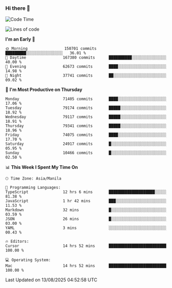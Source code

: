 ### Hi there 👋

<!--START_SECTION:waka-->
![Code Time](http://img.shields.io/badge/Code%20Time-6%2C178%20hrs%2034%20mins-blue)

![Lines of code](https://img.shields.io/badge/From%20Hello%20World%20I%27ve%20Written-143.6%20million%20lines%20of%20code-blue)

**I'm an Early 🐤** 

```text
🌞 Morning                150701 commits      █████████░░░░░░░░░░░░░░░░   36.01 % 
🌆 Daytime                167380 commits      ██████████░░░░░░░░░░░░░░░   40.00 % 
🌃 Evening                62673 commits       ████░░░░░░░░░░░░░░░░░░░░░   14.98 % 
🌙 Night                  37741 commits       ██░░░░░░░░░░░░░░░░░░░░░░░   09.02 % 
```
📅 **I'm Most Productive on Thursday** 

```text
Monday                   71405 commits       ████░░░░░░░░░░░░░░░░░░░░░   17.06 % 
Tuesday                  79174 commits       █████░░░░░░░░░░░░░░░░░░░░   18.92 % 
Wednesday                79117 commits       █████░░░░░░░░░░░░░░░░░░░░   18.91 % 
Thursday                 79341 commits       █████░░░░░░░░░░░░░░░░░░░░   18.96 % 
Friday                   74075 commits       ████░░░░░░░░░░░░░░░░░░░░░   17.70 % 
Saturday                 24917 commits       █░░░░░░░░░░░░░░░░░░░░░░░░   05.95 % 
Sunday                   10466 commits       █░░░░░░░░░░░░░░░░░░░░░░░░   02.50 % 
```


📊 **This Week I Spent My Time On** 

```text
🕑︎ Time Zone: Asia/Manila

💬 Programming Languages: 
TypeScript               12 hrs 6 mins       ████████████████████░░░░░   81.38 % 
JavaScript               1 hr 42 mins        ███░░░░░░░░░░░░░░░░░░░░░░   11.53 % 
Markdown                 32 mins             █░░░░░░░░░░░░░░░░░░░░░░░░   03.59 % 
JSON                     26 mins             █░░░░░░░░░░░░░░░░░░░░░░░░   03.00 % 
YAML                     3 mins              ░░░░░░░░░░░░░░░░░░░░░░░░░   00.43 % 

🔥 Editors: 
Cursor                   14 hrs 52 mins      █████████████████████████   100.00 % 

💻 Operating System: 
Mac                      14 hrs 52 mins      █████████████████████████   100.00 % 
```


 Last Updated on 13/08/2025 04:52:58 UTC
<!--END_SECTION:waka-->


<!--
**rad182/rad182** is a ✨ _special_ ✨ repository because its `README.md` (this file) appears on your GitHub profile.

Here are some ideas to get you started:

- 🔭 I’m currently working on ...
- 🌱 I’m currently learning ...
- 👯 I’m looking to collaborate on ...
- 🤔 I’m looking for help with ...
- 💬 Ask me about ...
- 📫 How to reach me: ...
- 😄 Pronouns: ...
- ⚡ Fun fact: ...
-->
